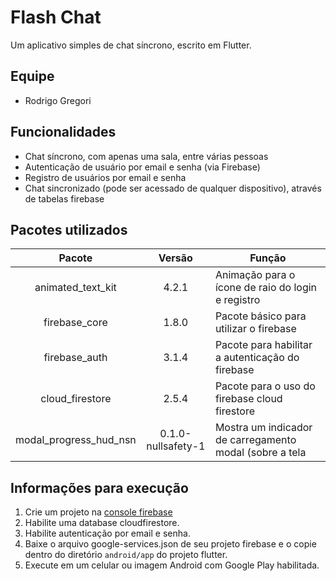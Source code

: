 # Flash Chat

Um aplicativo simples de chat síncrono, escrito em Flutter.

## Equipe
* Rodrigo Gregori

## Funcionalidades

* Chat síncrono, com apenas uma sala, entre várias pessoas
* Autenticação de usuário por email e senha (via Firebase)
* Registro de usuários por email e senha
* Chat sincronizado (pode ser acessado de qualquer dispositivo), através de tabelas firebase

## Pacotes utilizados

| Pacote | Versão | Função |
|:------:|:------:|--------|
| animated_text_kit | 4.2.1 | Animação para o ícone de raio do login e registro |
| firebase_core | 1.8.0 | Pacote básico para utilizar o firebase |
| firebase_auth | 3.1.4 | Pacote para habilitar a autenticação do firebase |
| cloud_firestore | 2.5.4 | Pacote para o uso do firebase cloud firestore |
| modal_progress_hud_nsn | 0.1.0-nullsafety-1 | Mostra um indicador de carregamento modal (sobre a tela |

## Informações para execução

1. Crie um projeto na [console firebase](https://console.firebase.google.com/)
2. Habilite uma database cloudfirestore. 
3. Habilite autenticação por email e senha.
4. Baixe o arquivo google-services.json de seu projeto firebase e o copie dentro do diretório `android/app` do projeto flutter.
5. Execute em um celular ou imagem Android com Google Play habilitada.
